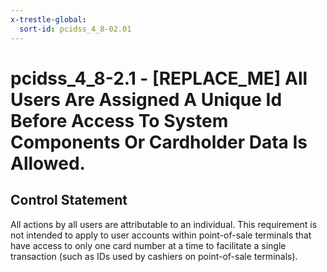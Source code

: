 ```yaml
---
x-trestle-global:
  sort-id: pcidss_4_8-02.01
---
```


# pcidss_4_8-2.1 - \[REPLACE_ME\] All Users Are Assigned A Unique Id Before Access To System Components Or Cardholder Data Is Allowed.

## Control Statement

All actions by all users are attributable to an individual. This requirement is not
intended to apply to user accounts within point-of-sale terminals that have access to only
one card number at a time to facilitate a single transaction (such as IDs used by cashiers
on point-of-sale terminals).
